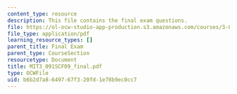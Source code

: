 ```yaml
---
content_type: resource
description: This file contains the final exam questions.
file: https://ol-ocw-studio-app-production.s3.amazonaws.com/courses/3-091sc-introduction-to-solid-state-chemistry-fall-2010/b6b2d7a8649767f320fd1e78b9ec0cc7_MIT3_091SCF09_final.pdf
file_type: application/pdf
learning_resource_types: []
parent_title: Final Exam
parent_type: CourseSection
resourcetype: Document
title: MIT3_091SCF09_final.pdf
type: OCWFile
uid: b6b2d7a8-6497-67f3-20fd-1e78b9ec0cc7
---
```


